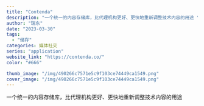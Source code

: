 ```yaml
---
title: "Contenda"
description: "一个统一的内容存储库，比代理机构更好、更快地重新调整技术内容的用途 "
author: "瑞东"
date: "2023-03-30"
tags:
  - "储存"
categories: 媒体社交
series: "application"
website_link: "https://contenda.co/"
color: "#666"

thumb_image: "/img/490266c7571e5c9f103ce74449ca1549.png"
cover_image: "/img/490266c7571e5c9f103ce74449ca1549.png"
---
```


一个统一的内容存储库，比代理机构更好、更快地重新调整技术内容的用途 